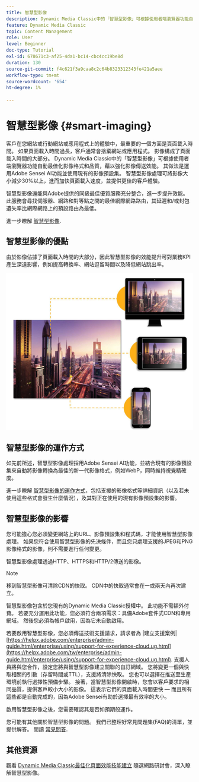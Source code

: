 ```yaml
---
title: 智慧型影像
description: Dynamic Media Classic中的「智慧型影像」可根據使用者端瀏覽器功能自動最佳化影像格式和品質，藉以強化影像傳送效能。 其做法是運用Adobe Sensei AI功能並使用現有的影像預設集。 進一步瞭解智慧型影像，以及如何透過更快速的頁面載入來使用智慧型影像提供更好的客戶體驗。
feature: Dynamic Media Classic
topic: Content Management
role: User
level: Beginner
doc-type: Tutorial
exl-id: 678671c3-af25-4da1-bc14-cbc4cc19be8d
duration: 130
source-git-commit: f4c621f3a9caa8c2c64b8323312343fe421a5aee
workflow-type: tm+mt
source-wordcount: '654'
ht-degree: 1%

---
```


# 智慧型影像 {#smart-imaging}

客戶在您網站或行動網站或應用程式上的體驗中，最重要的一個方面是頁面載入時間。 如果頁面載入時間過長，客戶通常會捨棄網站或應用程式。 影像構成了頁面載入時間的大部分。 Dynamic Media Classic中的「智慧型影像」可根據使用者端瀏覽器功能自動最佳化影像格式和品質，藉以強化影像傳送效能。 其做法是運用Adobe Sensei AI功能並使用現有的影像預設集。 智慧型影像處理可將影像大小減少30%以上，進而加快頁面載入速度，並提供更佳的客戶體驗。

智慧型影像還能與Adobe提供的同級最佳優質服務充分整合，進一步提升效能。 此服務會尋找伺服器、網路和對等點之間的最佳網際網路路由，其延遲和/或封包遺失率比網際網路上的預設路由為最低。

進一步瞭解 [智慧型影像](https://experienceleague.adobe.com/docs/experience-manager-65/assets/dynamic/imaging-faq.html).

## 智慧型影像的優點

由於影像佔據了頁面載入時間的大部分，因此智慧型影像的效能提升可對業務KPI產生深遠影響，例如提高轉換率、網站逗留時間以及降低網站跳出率。

![影像](assets/smart-imaging/smart-imaging-1.png)

## 智慧型影像的運作方式

如先前所述，智慧型影像處理採用Adobe Sensei AI功能，並結合現有的影像預設集來自動將影像轉換為最佳的新一代影像格式，例如WebP，同時維持視覺精確度。

進一步瞭解 [智慧型影像的運作方式](https://experienceleague.adobe.com/docs/experience-manager-65/assets/dynamic/imaging-faq.html#how-does-smart-imaging-work)，包括支援的影像格式等詳細資訊（以及若未使用這些格式會發生什麼情況），及其對正在使用的現有影像預設集的影響。

## 智慧型影像的影響

您可能擔心您必須變更網站上的URL、影像預設集和程式碼，才能使用智慧型影像處理。 如果您符合使用智慧型影像的先決條件，而且您只處理支援的JPEG和PNG影像格式的影像，則不需要進行任何變更。

智慧型影像處理透過HTTP、HTTPS和HTTP/2傳送的影像。

>[!NOTE]
>
>移到智慧型影像可清除CDN的快取。 CDN中的快取通常會在一或兩天內再次建立。

智慧型影像包含於您現有的Dynamic Media Classic授權中。 此功能不需額外付費。 若要充分運用此功能，您必須符合兩項需求：具備Adobe套件式CDN和專用網域。 然後您必須為帳戶啟用，因為它未自動啟用。

若要啟用智慧型影像，您必須傳送技術支援請求，請求者為 |建立支援案例| [https://helpx.adobe.com/enterprise/admin-guide.html/enterprise/using/support-for-experience-cloud.ug.html](https://helpx.adobe.com/tw/enterprise/admin-guide.html/enterprise/using/support-for-experience-cloud.ug.html). 支援人員將與您合作，設定您將與智慧型影像建立關聯的自訂網域。 您將變更一個與快取相關的引數（存留時間或TTL），支援將清除快取。 您也可以選擇在推送至生產環境前執行選擇性預備步驟。 接著，當智慧型影像開啟時，您會以客戶要求的相同品質，提供客戶較小大小的影像。 這表示它們的頁面載入時間更快 — 而且所有這些都是自動完成的，因為Adobe Sensei有助於選擇最有效率的大小。

啟用智慧型影像之後，您需要確認其是否如預期般運作。

您可能有其他關於智慧型影像的問題。 我們已整理好常見問題集(FAQ)的清單，並提供解答。 閱讀 [常見問答](https://experienceleague.adobe.com/docs/experience-manager-65/assets/dynamic/imaging-faq.html).

## 其他資源

觀看 [Dynamic Media Classic最佳化頁面效能技能建立](https://seminars.adobeconnect.com/pzc1gw0cihpv) 隨選網路研討會，深入瞭解智慧型影像。
